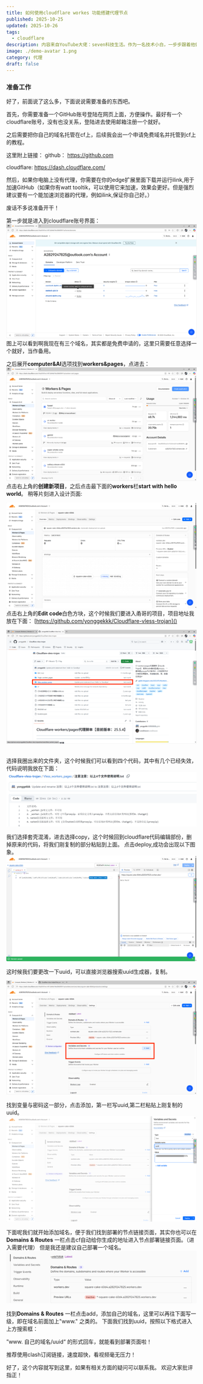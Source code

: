 ```yaml
---
title: 如何使用cloudflare workes 功能搭建代理节点
published: 2025-10-25
updated: 2025-10-26
tags:
  - cloudflare
description: 内容来自YouTube大佬：seven科技生活。作为一名技术小白，一步步跟着他做也成功搭建出自己的节点，并且能解锁x，chatgpt和gemini，能秒开高帧视频，使用体验也是不错的。
image: ./demo-avatar 1.png
category: 代理
draft: false
---
```

### 准备工作

好了，前面说了这么多，下面说说需要准备的东西吧。

首先，你需要准备一个GitHub账号登陆在网页上面，方便操作。最好有一个cloudflare账号，没有也没关系，登陆进去使用邮箱注册一个就好。

之后需要把你自己的域名托管在cf上，后续我会出一个申请免费域名并托管到cf上的教程。

这里附上链接：
github：
https://github.com

cloudflare:
https://dash.cloudflare.com/

然后，如果你电脑上没有代理，你需要在你的edge扩展里面下载并运行ilink,用于加速GitHub（如果你有watt tooltik，可以使用它来加速，效果会更好。但是强烈建议要有一个能加速浏览器的代理，例如ilink,保证你自己好。）

废话不多说准备开干！

第一步就是进入到cloudflare账号界面：
![](./b.png)
图上可以看到啊我现在有三个域名，其实都是免费申请的，这里只需要任意选择一个就好，当作备用。

之后展开**computer&AI**选项找到**workers&pages**，点进去：
![](./a.png)
点击右上角的**创建新项目**，之后点击最下面的**workers**栏**start with hello world**。
稍等片刻进入设计页面:

![](./c.png)
点击右上角的**Edit code**白色方块，这个时候我们要进入甬哥的项目，项目地址我放在下面：
[https://github.com/yonggekkk/Cloudflare-vless-trojan]()

![](./d.png)
![]()

选择我圈出来的文件夹，这个时候我们可以看到四个代码，其中有几个已经失效，代码说明我放在下面：
![](./e.png)

我们选择套壳混淆，进去选择copy，这个时候回到cloudflare代码编辑部份，删掉原来的代码，将我们刚复制的部分粘贴到上面。
点击deploy,成功会出现以下图象。
![](./f.png)

这时候我们要更改一下uuid，可以直接浏览器搜索uuid生成器，复制。

![](./g.png)

找到变量与密码这一部分，点击添加，第一栏写uuid,第二栏粘贴上刚复制的uuid。
![](./h.png)

下面呢我们就开始添加域名，便于我们找到部署的节点链接页面，其实你也可以在**Domains & Routes** 一栏点击cf自动给你生成的地址进入节点部署链接页面。（进入需要代理）
但是我还是建议自己部署一个域名。
![](./i.png)

找到**Domains & Routes** 一栏点击add，添加自己的域名，这里可以再往下面写一级，即在域名前面加上"www." 之类的。
下面我们找到uuid，按照以下格式进入上方搜索框：

”www. 自己的域名/uuid“ 的形式回车，就能看到部署页面啦！

推荐使用clash订阅链接，速度超快，看视频毫无压力！

好了，这个内容就写到这里，如果有相关方面的疑问可以联系我。
欢迎大家批评指正！